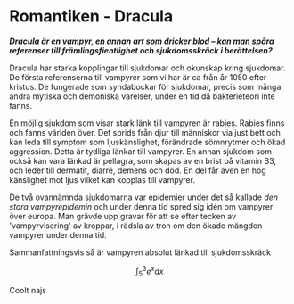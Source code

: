 # Romantiken - Dracula

***Dracula är en vampyr, en annan art som dricker blod – kan man spåra referenser till främlingsfientlighet och sjukdomsskräck i berättelsen?***

Dracula har starka kopplingar till sjukdomar och okunskap kring sjukdomar. De första referenserna till vampyrer som vi har är ca från år 1050 efter kristus. De fungerade som syndabockar för sjukdomar, precis som många andra mytiska och demoniska varelser, under en tid då bakterieteori inte fanns.

En möjlig sjukdom som visar stark länk till vampyren är rabies. Rabies finns och fanns världen över. Det sprids från djur till människor via just bett och kan leda till symptom som ljuskänslighet, förändrade sömnrytmer och ökad aggression. Detta är tydliga länkar till vampyrer. En annan sjukdom som också kan vara länkad är pellagra, som skapas av en brist på vitamin B3, och leder till dermatit, diarré, demens och död. En del får även en hög känslighet mot ljus vilket kan kopplas till vampyrer.

De två ovannämnda sjukdomarna var epidemier under det så kallade *den stora vampyrepidemin* och under denna tid spred sig idén om vampyrer över europa. Man grävde upp gravar för att se efter tecken av 'vampyrvisering' av kroppar, i rädsla av tron om den ökade mängden vampyrer under denna tid.

Sammanfattningsvis så är vampyren absolut länkad till sjukdomsskräck

$$ \int_{5}^{3} e^x dx $$

Coolt najs